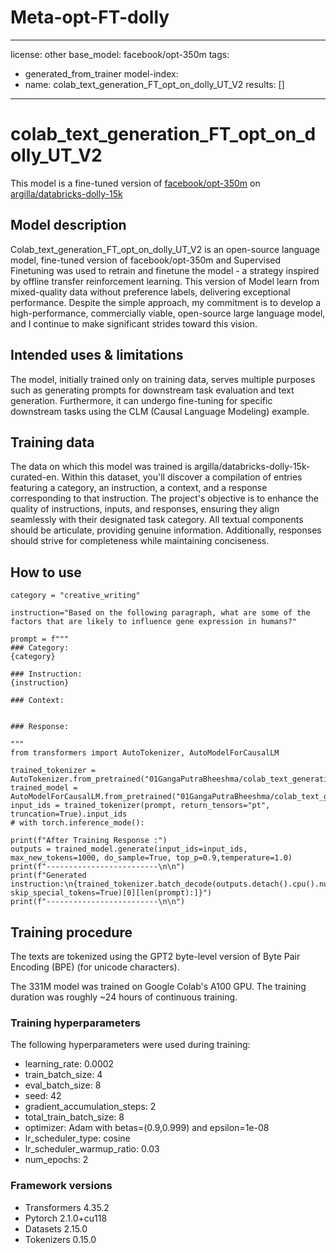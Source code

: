 # Meta-opt-FT-dolly
---
license: other
base_model: facebook/opt-350m
tags:
- generated_from_trainer
model-index:
- name: colab_text_generation_FT_opt_on_dolly_UT_V2
  results: []
---
# colab_text_generation_FT_opt_on_dolly_UT_V2

This model is a fine-tuned version of [facebook/opt-350m](https://huggingface.co/facebook/opt-350m) on [argilla/databricks-dolly-15k](https://huggingface.co/datasets/argilla/databricks-dolly-15k-curated-en)

## Model description

Colab_text_generation_FT_opt_on_dolly_UT_V2  is an open-source language model, fine-tuned version of facebook/opt-350m and Supervised Finetuning was used to retrain and finetune the model - a strategy inspired by offline transfer reinforcement learning. This version of Model learn from mixed-quality data without preference labels, delivering exceptional performance. Despite the simple approach, my commitment is to develop a high-performance, commercially viable, open-source large language model, and I continue to make significant strides toward this vision.

## Intended uses & limitations

The model, initially trained only on training data, serves multiple purposes such as generating prompts for downstream task evaluation and text generation. Furthermore, it can undergo fine-tuning for specific downstream tasks using the CLM (Causal Language Modeling) example.

## Training data

The data on which this model was trained is argilla/databricks-dolly-15k-curated-en.
Within this dataset, you'll discover a compilation of entries featuring a category, an instruction, a context, and a response corresponding to that instruction. The project's objective is to enhance the quality of instructions, inputs, and responses, ensuring they align seamlessly with their designated task category. All textual components should be articulate, providing genuine information. Additionally, responses should strive for completeness while maintaining conciseness.

## How to use

```
category = "creative_writing"

instruction="Based on the following paragraph, what are some of the factors that are likely to influence gene expression in humans?"

prompt = f"""
### Category:
{category}
            
### Instruction:
{instruction}
            
### Context:

            
### Response:

"""
from transformers import AutoTokenizer, AutoModelForCausalLM

trained_tokenizer = AutoTokenizer.from_pretrained("01GangaPutraBheeshma/colab_text_generation_FT_opt_on_dolly_UT_V2")
trained_model = AutoModelForCausalLM.from_pretrained("01GangaPutraBheeshma/colab_text_generation_FT_opt_on_dolly_UT_V2")
input_ids = trained_tokenizer(prompt, return_tensors="pt", truncation=True).input_ids
# with torch.inference_mode():

print(f"After Training Response :")
outputs = trained_model.generate(input_ids=input_ids, max_new_tokens=1000, do_sample=True, top_p=0.9,temperature=1.0)
print(f"-------------------------\n\n")
print(f"Generated instruction:\n{trained_tokenizer.batch_decode(outputs.detach().cpu().numpy(), skip_special_tokens=True)[0][len(prompt):]}")
print(f"-------------------------\n\n")

```

## Training procedure

The texts are tokenized using the GPT2 byte-level version of Byte Pair Encoding (BPE) (for unicode characters).

The 331M model was trained on Google Colab's A100 GPU. The training duration was roughly ~24 hours of continuous training.

### Training hyperparameters

The following hyperparameters were used during training:
- learning_rate: 0.0002
- train_batch_size: 4
- eval_batch_size: 8
- seed: 42
- gradient_accumulation_steps: 2
- total_train_batch_size: 8
- optimizer: Adam with betas=(0.9,0.999) and epsilon=1e-08
- lr_scheduler_type: cosine
- lr_scheduler_warmup_ratio: 0.03
- num_epochs: 2



### Framework versions

- Transformers 4.35.2
- Pytorch 2.1.0+cu118
- Datasets 2.15.0
- Tokenizers 0.15.0
